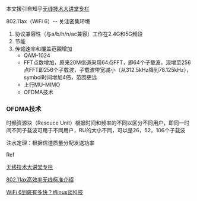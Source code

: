 本文援引自知乎[无线技术大讲堂专栏](https://zhuanlan.zhihu.com/dot11)

802.11ax（WiFi 6）-- 关注密集环境

1. 协议兼容性（与a/b/h/n/ac兼容）工作在2.4G和5G频段
2. 节能
3. 传输速率和覆盖范围增加
   - QAM-1024
   - FFT点数增加，原来20M信道采用64点FFT，即64个子载波，现增至256点FFT即256个子载波，子载波带宽减小（从312.5kHz降到78.125kHz），symbol时间增加4倍，范围更远
   - 上行MU-MIMO
   - OFDMA技术

 

### OFDMA技术

时频资源块（Resouce Unit）根据时间和频率的不同以区分不同用户，即同一时间不同子载波可用于不同用户，RU的大小不同，可以是26，52，106个子载波

注水定理：根据信道质量分配发送功率





Ref

[无线技术大讲堂专栏](https://zhuanlan.zhihu.com/dot11)

[802.11ax高效率无线标准介绍](http://www.ni.com/zh-cn/innovations/white-papers/16/introduction-to-802-11ax-high-efficiency-wireless.html)

[WiFi 6到底有多快？#linus谈科技](https://www.bilibili.com/video/av51984883?from=search&seid=5547023407724119345)

